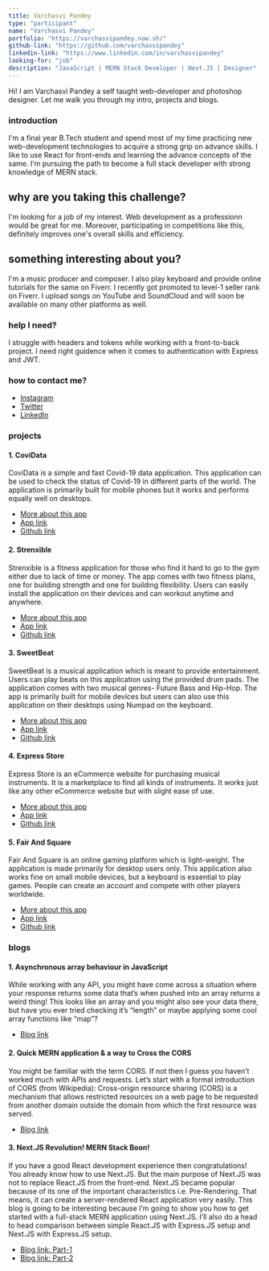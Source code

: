 ```yaml
---
title: Varchasvi Pandey
type: "participant"
name: "Varchasvi Pandey"
portfolio: "https://varchasvipandey.now.sh/"
github-link: "https://github.com/varchasvipandey"
linkedin-link: "https://www.linkedin.com/in/varchasvipandey"
looking-for: "job"
description: "JavaScript | MERN Stack Developer | Next.JS | Designer"
---
```


Hi! I am Varchasvi Pandey a self taught web-developer and photoshop designer. Let me walk you through my intro, projects and blogs.

### introduction

I'm a final year B.Tech student and spend most of my time practicing new web-development technologies to acquire a strong grip on advance skills. I like to use React for front-ends and learning the advance concepts of the same. I'm pursuing the path to become a full stack developer with strong knowledge of MERN stack.

## why are you taking this challenge?

I'm looking for a job of my interest. Web development as a professionn would be great for me. Moreover, participating in competitions like this, definitely improves one's overall skills and efficiency.

## something interesting about you?

I'm a music producer and composer. I also play keyboard and provide online tutorials for the same on Fiverr. I recently got promoted to level-1 seller rank on Fiverr. I upload songs on YouTube and SoundCloud and will soon be available on many other platforms as well.

### help I need?

I struggle with headers and tokens while working with a front-to-back project. I need right guidence when it comes to authentication with Express and JWT.

### how to contact me?

- [Instagram](https://www.instagram.com/varchasvipandey)
- [Twitter](https://twitter.com/varchasvip)
- [LinkedIn](https://www.linkedin.com/in/varchasvipandey)

### projects

#### 1. CoviData

CoviData is a simple and fast Covid-19 data application. This application can be used to check the status of Covid-19 in different parts of the world. The application is primarily built for mobile phones but it works and performs equally well on desktops.

- [More about this app](https://varchasvipandey.now.sh/covidata)
- [App link](https://covidata.varchasvipandey.now.sh/)
- [Github link](https://github.com/varchasvipandey/coviData)

#### 2. Strenxible

Strenxible is a fitness application for those who find it hard to go to the gym either due to lack of time or money. The app comes with two fitness plans, one for building strength and one for building flexibility. Users can easily install the application on their devices and can workout anytime and anywhere.

- [More about this app](https://varchasvipandey.now.sh/strenxible)
- [App link](https://strenxible.now.sh/)
- [Github link](https://github.com/varchasvipandey/strenxible)

#### 3. SweetBeat

SweetBeat is a musical application which is meant to provide entertainment. Users can play beats on this application using the provided drum pads. The application comes with two musical genres- Future Bass and Hip-Hop. The app is primarily built for mobile devices but users can also use this application on their desktops using Numpad on the keyboard.

- [More about this app](https://varchasvipandey.now.sh/sweetbeat)
- [App link](https://sweetbeat.now.sh/)
- [Github link](https://github.com/varchasvipandey/sweetbeat)

#### 4. Express Store

Express Store is an eCommerce website for purchasing musical instruments. It is a marketplace to find all kinds of instruments. It works just like any other eCommerce website but with slight ease of use.

- [More about this app](https://varchasvipandey.now.sh/express-store)
- [App link](https://express-store-app.herokuapp.com/)
- [Github link](https://github.com/varchasvipandey/express-store)

#### 5. Fair And Square

Fair And Square is an online gaming platform which is light-weight. The application is made primarily for desktop users only. This application also works fine on small mobile devices, but a keyboard is essential to play games. People can create an account and compete with other players worldwide.

- [More about this app](https://varchasvipandey.now.sh/fair-and-square)
- [App link](https://fair-and-square.herokuapp.com/)
- [Github link](https://github.com/varchasvipandey/fair-and-square)

### blogs

#### 1. Asynchronous array behaviour in JavaScript

While working with any API, you might have come across a situation where your response returns some data that’s when pushed into an array returns a weird thing! This looks like an array and you might also see your data there, but have you ever tried checking it’s “length” or maybe applying some cool array functions like “map”?

- [Blog link](https://bit.ly/async-array-js)

#### 2. Quick MERN application & a way to Cross the CORS

You might be familiar with the term CORS. If not then I guess you haven’t worked much with APIs and requests. Let’s start with a formal introduction of CORS (from Wikipedia): Cross-origin resource sharing (CORS) is a mechanism that allows restricted resources on a web page to be requested from another domain outside the domain from which the first resource was served.

- [Blog link](https://bit.ly/mern-cors)

#### 3. Next.JS Revolution! MERN Stack Boon!

If you have a good React development experience then congratulations! You already know how to use Next.JS. But the main purpose of Next.JS was not to replace React.JS from the front-end. Next.JS became popular because of its one of the important characteristics i.e. Pre-Rendering. That means, it can create a server-rendered React application very easily. This blog is going to be interesting because I’m going to show you how to get started with a full-stack MERN application using Next.JS. I’ll also do a head to head comparison between simple React.JS with Express.JS setup and Next.JS with Express.JS setup.

- [Blog link: Part-1](https://bit.ly/next-revolution-1)
- [Blog link: Part-2](https://bit.ly/next-revolution-2)